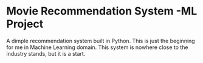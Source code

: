 # Movie Recommendation System -ML Project
A dimple recommendation system built in Python. This is just the beginning for me in Machine Learning domain. This system is nowhere close to the industry stands, but it is a start.
